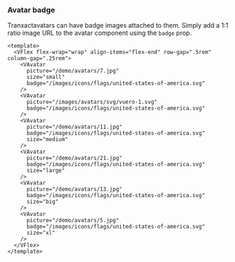 ### Avatar badge

Tranxactavatars can have badge images attached to them.
Simply add a 1:1 ratio image URL to the avatar component using the `badge` prop.

<!--code-->

```vue
<template>
  <VFlex flex-wrap="wrap" align-items="flex-end" row-gap=".5rem" column-gap=".25rem">
    <VAvatar
      picture="/demo/avatars/7.jpg"
      size="small"
      badge="/images/icons/flags/united-states-of-america.svg"
    />
    <VAvatar
      picture="/images/avatars/svg/vuero-1.svg"
      badge="/images/icons/flags/united-states-of-america.svg"
    />
    <VAvatar
      picture="/demo/avatars/11.jpg"
      badge="/images/icons/flags/united-states-of-america.svg"
      size="medium"
    />
    <VAvatar
      picture="/demo/avatars/21.jpg"
      badge="/images/icons/flags/united-states-of-america.svg"
      size="large"
    />
    <VAvatar
      picture="/demo/avatars/13.jpg"
      badge="/images/icons/flags/united-states-of-america.svg"
      size="big"
    />
    <VAvatar
      picture="/demo/avatars/5.jpg"
      badge="/images/icons/flags/united-states-of-america.svg"
      size="xl"
    />
  </VFlex>
</template>
```

<!--/code-->

<!--example-->
<VFlex flex-wrap="wrap" align-items="flex-end" row-gap=".5rem" column-gap=".25rem">
  <VAvatar picture="/demo/avatars/7.jpg" size="small" badge="/images/icons/flags/united-states-of-america.svg" />
  <VAvatar picture="/images/avatars/svg/vuero-1.svg" badge="/images/icons/flags/united-states-of-america.svg" />
  <VAvatar picture="/demo/avatars/11.jpg" badge="/images/icons/flags/united-states-of-america.svg" size="medium" />
  <VAvatar picture="/demo/avatars/21.jpg" badge="/images/icons/flags/united-states-of-america.svg" size="large" />
  <VAvatar picture="/demo/avatars/13.jpg" badge="/images/icons/flags/united-states-of-america.svg" size="big" />
  <VAvatar picture="/demo/avatars/5.jpg" badge="/images/icons/flags/united-states-of-america.svg" size="xl" />
</VFlex>

<!--/example-->
